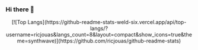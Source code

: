 ### Hi there 👋
<p align="center">
[![Top Langs](https://github-readme-stats-weld-six.vercel.app/api/top-langs/?username=ricjouas&langs_count=8&layout=compact&show_icons=true&theme=synthwave)](https://github.com/ricjouas/github-readme-stats)
  </p>
